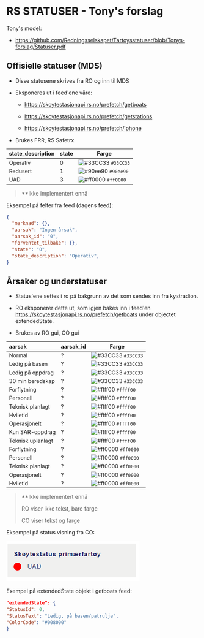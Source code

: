 # RS STATUSER - Tony's forslag

Tony's model:
- https://github.com/Redningsselskapet/Fartoysstatuser/blob/Tonys-forslag/Statuser.pdf

## Offisielle statuser (MDS)

- Disse statusene skrives fra RO og inn til MDS

- Eksponeres ut i feed'ene våre:  
  
  - https://skoytestasjonapi.rs.no/prefetch/getboats
  
  - https://skoytestasjonapi.rs.no/prefetch/getstations
  
  - https://skoytestasjonapi.rs.no/prefetch/iphone

- Brukes FRR, RS Safetrx.

| state_description              | state | Farge                                         |
| ----------------- | ---- | --------------------------------------------- |
| Operativ          | 0    | ![#33CC33](https://via.placeholder.com/15/33CC33/000000?text=+) `#33CC33`  | 
| Redusert          | 1    | ![#90ee90](https://via.placeholder.com/15/90ee90/000000?text=+) `#90ee90`  | 
| UAD               | 3    | ![#ff0000](https://via.placeholder.com/15/ff0000/000000?text=+) `#ff0000`  | 


>**Ikke implementert ennå

Eksempel på felter fra feed (dagens feed):
```json
{
  "merknad": {},
  "aarsak": "Ingen årsak",
  "aarsak_id": "0",
  "forventet_tilbake": {},
  "state": "0",
  "state_description": "Operativ",
}
```


## Årsaker og understatuser

- Status'ene settes i ro på bakgrunn av det som sendes inn fra kystradion.

- RO eksponerer dette ut, som igjen bakes inn i feed'en https://skoytestasjonapi.rs.no/prefetch/getboats under objectet extendedState.

- Brukes av RO gui, CO gui 

| aarsak              | aarsak_id | Farge                                         |
|:------------------------ | ---- | --------------------------------------------- |
| Normal                   | ?    | ![#33CC33](https://via.placeholder.com/15/33CC33/000000?text=+) `#33CC33` |
| Ledig på basen           | ?    | ![#33CC33](https://via.placeholder.com/15/33CC33/000000?text=+) `#33CC33` |
| Ledig på oppdrag         | ?    | ![#33CC33](https://via.placeholder.com/15/33CC33/000000?text=+) `#33CC33` |
| 30 min beredskap         | ?    | ![#33CC33](https://via.placeholder.com/15/33CC33/000000?text=+) `#33CC33` |
| Forflytning              | ?    | ![#ffff00](https://via.placeholder.com/15/ffff00/000000?text=+) `#ffff00` |
| Personell                | ?    | ![#ffff00](https://via.placeholder.com/15/ffff00/000000?text=+) `#ffff00` |
| Teknisk planlagt         | ?    | ![#ffff00](https://via.placeholder.com/15/ffff00/000000?text=+) `#ffff00` |
| Hviletid                 | ?    | ![#ffff00](https://via.placeholder.com/15/ffff00/000000?text=+) `#ffff00` |
| Operasjonelt             | ?    | ![#ffff00](https://via.placeholder.com/15/ffff00/000000?text=+) `#ffff00` |
| Kun SAR-oppdrag          | ?    | ![#ffff00](https://via.placeholder.com/15/ffff00/000000?text=+) `#ffff00` |
| Teknisk uplanlagt        | ?    | ![#ffff00](https://via.placeholder.com/15/ffff00/000000?text=+) `#ffff00` |
| Forflytning              | ?    | ![#ff0000](https://via.placeholder.com/15/ff0000/000000?text=+) `#ff0000` |
| Personell                | ?    | ![#ff0000](https://via.placeholder.com/15/ff0000/000000?text=+) `#ff0000` |
| Teknisk planlagt         | ?    | ![#ff0000](https://via.placeholder.com/15/ff0000/000000?text=+) `#ff0000` |
| Operasjonelt             | ?    | ![#ff0000](https://via.placeholder.com/15/ff0000/000000?text=+) `#ff0000` |
| Hviletid                 | ?    | ![#ff0000](https://via.placeholder.com/15/ff0000/000000?text=+) `#ff0000` |

> **Ikke implementert ennå
>
> 
> RO viser ikke tekst, bare farge
> 
> CO viser tekst og farge



Eksempel på status visning fra CO:

![](https://github.com/Redningsselskapet/Fartoysstatuser/blob/main/img/co.PNG)



Exempel på extendedState objekt i getboats feed:

```json
"extendedState": {
"StatusId": 0,
"StatusText": "Ledig, på basen/patrulje",
"ColorCode": "#008000"
}
```


